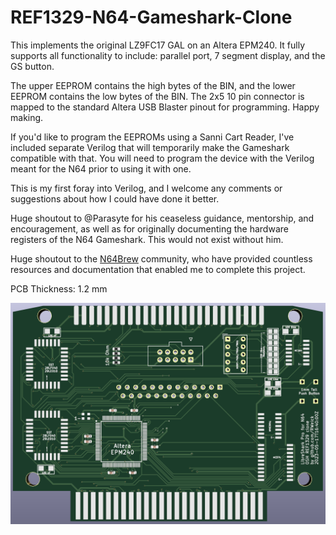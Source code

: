 # REF1329-N64-Gameshark-Clone
This implements the original LZ9FC17 GAL on an Altera EPM240. It fully supports all functionality to include: parallel port, 7 segment display, and the GS button.

The upper EEPROM contains the high bytes of the BIN, and the lower EEPROM contains the low bytes of the BIN. The 2x5 10 pin connector is mapped to the standard Altera USB Blaster pinout for programming. Happy making.

If you'd like to program the EEPROMs using a Sanni Cart Reader, I've included separate Verilog that will temporarily make the Gameshark compatible with that. You will need to program the device with the Verilog meant for the N64 prior to using it with one.

This is my first foray into Verilog, and I welcome any comments or suggestions about how I could have done it better.

Huge shoutout to @Parasyte for his ceaseless guidance, mentorship, and encouragement, as well as for originally documenting the hardware registers of the N64 Gameshark. This would not exist without him.

Huge shoutout to the [N64Brew](https://n64brew.dev/wiki/Main_Page) community, who have provided countless resources and documentation that enabled me to complete this project.

PCB Thickness: 1.2 mm

![Front side of the PCB](Altera_PR.png)
